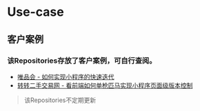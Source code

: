 # Use-case
## 客户案例
### 该Repositories存放了客户案例，可自行查阅。
- [唯品会 - 如何实现小程序的快速迭代](https://github.com/TencentCloudBase/Use-case/blob/master/%E5%A6%82%E4%BD%95%E5%AE%9E%E7%8E%B0%E5%B0%8F%E7%A8%8B%E5%BA%8F%E7%9A%84%E5%BF%AB%E9%80%9F%E8%BF%AD%E4%BB%A3/README.md)</br>
- [转转二手交易网 - 看前端如何单枪匹马实现小程序页面级版本控制](https://github.com/TencentCloudBase/Use-case/tree/master/%E8%BD%AC%E8%BD%AC%E4%BA%8C%E6%89%8B%E4%BA%A4%E6%98%93%E7%BD%91%20-%20%E7%9C%8B%E5%89%8D%E7%AB%AF%E5%A6%82%E4%BD%95%E5%8D%95%E6%9E%AA%E5%8C%B9%E9%A9%AC%E5%AE%9E%E7%8E%B0%E5%B0%8F%E7%A8%8B%E5%BA%8F%E9%A1%B5%E9%9D%A2%E7%BA%A7%E7%89%88%E6%9C%AC%E6%8E%A7%E5%88%B6)</br>

>该Repositories不定期更新
